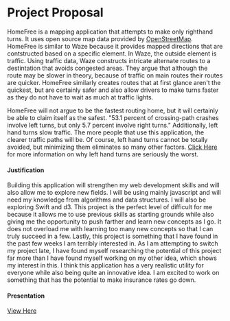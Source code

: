 # Project Proposal

HomeFree is a mapping application that attempts to make only righthand turns. It uses open source map data provided by [OpenStreetMap](http://www.openstreetmap.org/#map=11/33.9425/-118.2331). HomeFree is similar 
to Waze because it provides mapped directions that are contstructed based on a specific element. In Waze,
the outside element is traffic. Using traffic data, Waze constructs intricate alternate routes to a destintation 
that avoids congested areas. They argue that although the route may be slower in theory, because of traffic on main routes
their routes are quicker. HomeFree similarly creates routes that at first glance aren't the quickest, but are
certainly safer and also allow drivers to make turns faster as they do not have to wait as much at traffic lights.


HomeFree will not argue to be the fastest routing home, but it will certainly be able to claim itself as the safest. "53.1 percent of crossing-path crashes involve left turns, but only 5.7 percent involve right turns." Additionally, left hand turns slow traffic. The more people that use this application, the clearer traffic paths will be. Of course, left hand turns cannot be totally avoided, but minimizing them eliminates so many other factors. [Click Here](https://www.washingtonpost.com/news/innovations/wp/2014/04/09/the-case-for-almost-never-turning-left-while-driving/?utm_term=.956e7fd58842) for more information on why left hand turns are seriously the worst.


#### Justification
Building this application will strengthen my web development skills and will also allow me to explore new fields. I will be using mainly javascript and will need my knowledge from algorithms and data structures. I will also be exploring Swift and d3. This project is the perfect level of difficult for me because it allows me to use previous skills as starting grounds while also giving me the opportunity to push farther and learn new concepts as I go. It does not overload me with learning too many new concepts so that I can truly succeed in a few. Lastly, this project is something that I have found in the past few weeks I am terribly interested in. As I am attempting to switch my project late, I have found myself researching the potential of this project far more than I have found myself working on my other idea, which shows my interest in this. I think this application has a very realistic utility for everyone while also being quite an innovative idea. I am excited to work on something that has the potential to make insurance rates go down. 

#### Presentation
[View Here](https://docs.google.com/presentation/d/1LnIB_PdrMpRbaQnwuMGBnAl4thpQSoBp9ZEbcxma7rg/edit?usp=sharing)
